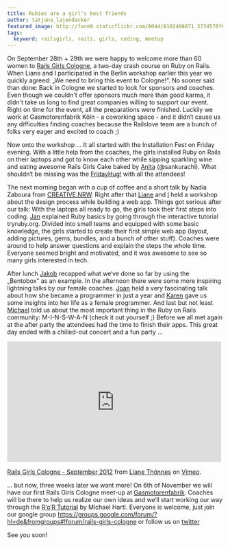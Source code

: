 ```yaml
---
title: Rubies are a girl's best friends
author: tatjana_lajendacker
featured_image: http://farm9.staticflickr.com/8044/8102408871_3734570f6f.jpg
tags:
  keyword: railsgirls, rails, girls, coding, meetup
---
```


On September 28th + 29th we were happy to welcome more than 60 women to
[Rails Girls Cologne](http://railsgirls.com/cologne), a two-day crash course on Ruby on Rails. When Liane and I participated in the Berlin workshop earlier this year we quickly agreed: „We need to bring this event to Cologne!“. No sooner said than done: Back in Cologne we started to look for sponsors and coaches. Even though we couldn't offer sponsors much more than good karma, it didn't take us long to find great companies willing to support our event.
Right on time for the event, all the preparations were finished. Luckily we work at Gasmotorenfabrik Köln - a coworking space - and it didn‘t cause us any difficulties finding coaches because the Railslove team are a bunch of folks very eager and excited to coach ;)

Now onto the workshop ... It all started with the Installation Fest on
Friday evening. With a little help from the coaches, the girls installed Ruby on Rails on their laptops and got to know each other while sipping sparkling wine and eating awesome Rails Girls Cake baked by [Anita](www.cakefriday.de) (@sankurachi). What shouldn‘t be missing was the [FridayHug!](http://hugfriday.com/) with all the attendees!

The next morning began with a cup of coffee and a short talk by Nadia
Zaboura from [CREATIVE.NRW](http://www.creative.nrw.de/). Right after that [Liane](https://twitter.com/liane_thoennes) and [I](https://twitter.com/schlafturbine) held a workshop about the design process while building a web app. Things got serious after our talk: With the laptops all ready to go, the girls took their first steps into coding. [Jan](https://twitter.com/koos) explained Ruby basics by going through the interactive tutorial tryruby.org. Divided into small teams and equipped with some basic knowledge, the girls started to create their first simple web app (layout, adding pictures, gems, bundles, and a bunch of other stuff). Coaches were around to help answer questions and explain the steps the whole time.
Everyone seemed bright and motivated, and it was awesome to see so many
girls interested in tech.

After lunch [Jakob](https://twitter.com/jkwebs) recapped what we‘ve done so far by using the „Bentobox“ as an example. In the afternoon there were some more
inspiring lightning talks by our female coaches. [Joan](https://twitter.com/joanwolk) held a very fascinating talk about how she became a programmer in just a year and [Karen](https://twitter.com/KarenSijbrandij) gave us some insights into her life as a female programmer. And last but not least [Michael](https://twitter.com/bumi) told us about the most important thing in the Ruby on Rails community: M-I-N-S-W-A-N (check it out yourself ;)
Before we all met again at the after party the attendees had the time to finish their apps. This great day ended with a chilled-out concert and a fun party ...

<iframe src="http://player.vimeo.com/video/51511255" width="500" height="281" frameborder="0" webkitAllowFullScreen mozallowfullscreen allowFullScreen></iframe> <p><a href="http://vimeo.com/51511255">Rails Girls Cologne - September 2012</a> from <a href="http://vimeo.com/user14112349">Liane Th&ouml;nnes</a> on <a href="http://vimeo.com">Vimeo</a>.</p>

... but now, three weeks later we want more!
On 6th of November we will have our first Rails Girls Cologne meet-up at [Gasmotorenfabrik](http://www.facebook.com/Gasmotorenfabrik?ref=ts&fref=ts). Coaches will be there to help us realize our own ideas and we‘ll start working our way through the [R‘o‘R Tutorial](http://ruby.railstutorial.org/) by Michael Hartl. Everyone is welcome, just join our google group https://groups.google.com/forum/?hl=de&fromgroups#!forum/rails-girls-cologne
or follow us on [twitter](https://twitter.com/railsgirls_cgn)

See you soon!
